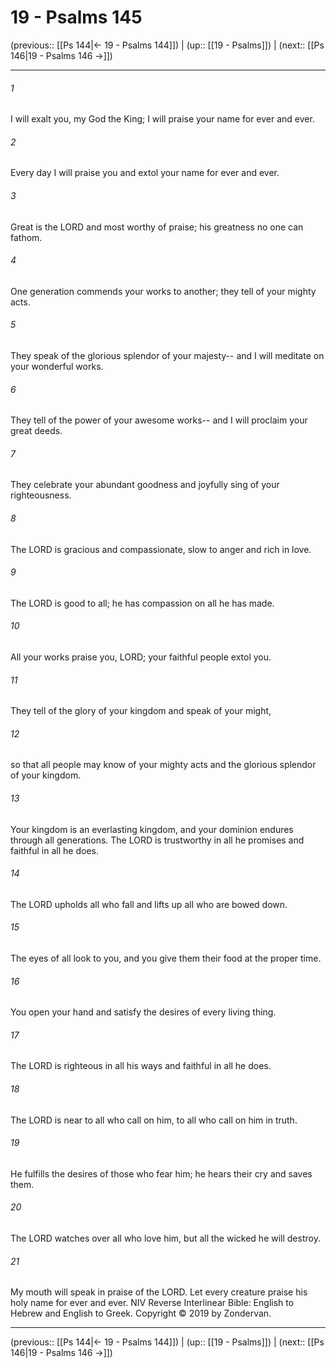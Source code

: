 # 19 - Psalms 145

(previous:: [[Ps 144|← 19 - Psalms 144]]) | (up:: [[19 - Psalms]]) | (next:: [[Ps 146|19 - Psalms 146 →]])

***


###### 1 
I will exalt you, my God the King; I will praise your name for ever and ever. 

###### 2 
Every day I will praise you and extol your name for ever and ever. 

###### 3 
Great is the LORD and most worthy of praise; his greatness no one can fathom. 

###### 4 
One generation commends your works to another; they tell of your mighty acts. 

###### 5 
They speak of the glorious splendor of your majesty-- and I will meditate on your wonderful works. 

###### 6 
They tell of the power of your awesome works-- and I will proclaim your great deeds. 

###### 7 
They celebrate your abundant goodness and joyfully sing of your righteousness. 

###### 8 
The LORD is gracious and compassionate, slow to anger and rich in love. 

###### 9 
The LORD is good to all; he has compassion on all he has made. 

###### 10 
All your works praise you, LORD; your faithful people extol you. 

###### 11 
They tell of the glory of your kingdom and speak of your might, 

###### 12 
so that all people may know of your mighty acts and the glorious splendor of your kingdom. 

###### 13 
Your kingdom is an everlasting kingdom, and your dominion endures through all generations. The LORD is trustworthy in all he promises and faithful in all he does. 

###### 14 
The LORD upholds all who fall and lifts up all who are bowed down. 

###### 15 
The eyes of all look to you, and you give them their food at the proper time. 

###### 16 
You open your hand and satisfy the desires of every living thing. 

###### 17 
The LORD is righteous in all his ways and faithful in all he does. 

###### 18 
The LORD is near to all who call on him, to all who call on him in truth. 

###### 19 
He fulfills the desires of those who fear him; he hears their cry and saves them. 

###### 20 
The LORD watches over all who love him, but all the wicked he will destroy. 

###### 21 
My mouth will speak in praise of the LORD. Let every creature praise his holy name for ever and ever. NIV Reverse Interlinear Bible: English to Hebrew and English to Greek. Copyright © 2019 by Zondervan.

***

(previous:: [[Ps 144|← 19 - Psalms 144]]) | (up:: [[19 - Psalms]]) | (next:: [[Ps 146|19 - Psalms 146 →]])
